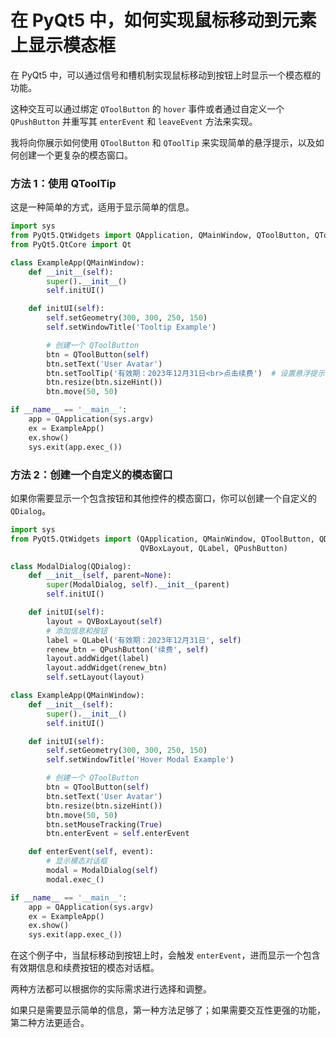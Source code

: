 # 在 PyQt5 中，如何实现鼠标移动到元素上显示模态框

在 PyQt5 中，可以通过信号和槽机制实现鼠标移动到按钮上时显示一个模态框的功能。

这种交互可以通过绑定 `QToolButton` 的 `hover` 事件或者通过自定义一个 `QPushButton` 并重写其 `enterEvent` 和 `leaveEvent` 方法来实现。

我将向你展示如何使用 `QToolButton` 和 `QToolTip` 来实现简单的悬浮提示，以及如何创建一个更复杂的模态窗口。

### 方法 1：使用 QToolTip

这是一种简单的方式，适用于显示简单的信息。

```python
import sys
from PyQt5.QtWidgets import QApplication, QMainWindow, QToolButton, QToolTip
from PyQt5.QtCore import Qt

class ExampleApp(QMainWindow):
    def __init__(self):
        super().__init__()
        self.initUI()

    def initUI(self):
        self.setGeometry(300, 300, 250, 150)
        self.setWindowTitle('Tooltip Example')

        # 创建一个 QToolButton
        btn = QToolButton(self)
        btn.setText('User Avatar')
        btn.setToolTip('有效期：2023年12月31日<br>点击续费')  # 设置悬浮提示
        btn.resize(btn.sizeHint())
        btn.move(50, 50)

if __name__ == '__main__':
    app = QApplication(sys.argv)
    ex = ExampleApp()
    ex.show()
    sys.exit(app.exec_())
```

### 方法 2：创建一个自定义的模态窗口

如果你需要显示一个包含按钮和其他控件的模态窗口，你可以创建一个自定义的 `QDialog`。

```python
import sys
from PyQt5.QtWidgets import (QApplication, QMainWindow, QToolButton, QDialog,
                             QVBoxLayout, QLabel, QPushButton)

class ModalDialog(QDialog):
    def __init__(self, parent=None):
        super(ModalDialog, self).__init__(parent)
        self.initUI()

    def initUI(self):
        layout = QVBoxLayout(self)
        # 添加信息和按钮
        label = QLabel('有效期：2023年12月31日', self)
        renew_btn = QPushButton('续费', self)
        layout.addWidget(label)
        layout.addWidget(renew_btn)
        self.setLayout(layout)

class ExampleApp(QMainWindow):
    def __init__(self):
        super().__init__()
        self.initUI()

    def initUI(self):
        self.setGeometry(300, 300, 250, 150)
        self.setWindowTitle('Hover Modal Example')

        # 创建一个 QToolButton
        btn = QToolButton(self)
        btn.setText('User Avatar')
        btn.resize(btn.sizeHint())
        btn.move(50, 50)
        btn.setMouseTracking(True)
        btn.enterEvent = self.enterEvent

    def enterEvent(self, event):
        # 显示模态对话框
        modal = ModalDialog(self)
        modal.exec_()

if __name__ == '__main__':
    app = QApplication(sys.argv)
    ex = ExampleApp()
    ex.show()
    sys.exit(app.exec_())
```

在这个例子中，当鼠标移动到按钮上时，会触发 `enterEvent`，进而显示一个包含有效期信息和续费按钮的模态对话框。

两种方法都可以根据你的实际需求进行选择和调整。

如果只是需要显示简单的信息，第一种方法足够了；如果需要交互性更强的功能，第二种方法更适合。
